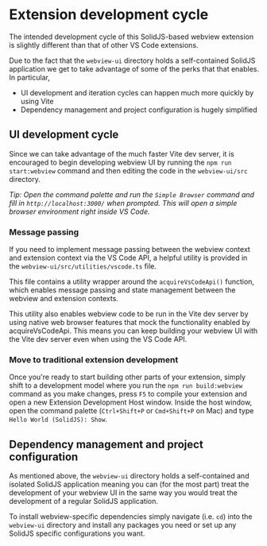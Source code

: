 # Extension development cycle

The intended development cycle of this SolidJS-based webview extension is
slightly different than that of other VS Code extensions.

Due to the fact that the `webview-ui` directory holds a self-contained SolidJS
application we get to take advantage of some of the perks that that enables. In
particular,

-   UI development and iteration cycles can happen much more quickly by using
    Vite
-   Dependency management and project configuration is hugely simplified

## UI development cycle

Since we can take advantage of the much faster Vite dev server, it is encouraged
to begin developing webview UI by running the `npm run start:webview` command
and then editing the code in the `webview-ui/src` directory.

_Tip: Open the command palette and run the `Simple Browser` command and fill in
`http://localhost:3000/` when prompted. This will open a simple browser
environment right inside VS Code._

### Message passing

If you need to implement message passing between the webview context and
extension context via the VS Code API, a helpful utility is provided in the
`webview-ui/src/utilities/vscode.ts` file.

This file contains a utility wrapper around the `acquireVsCodeApi()` function,
which enables message passing and state management between the webview and
extension contexts.

This utility also enables webview code to be run in the Vite dev server by using
native web browser features that mock the functionality enabled by
acquireVsCodeApi. This means you can keep building your webview UI with the Vite
dev server even when using the VS Code API.

### Move to traditional extension development

Once you're ready to start building other parts of your extension, simply shift
to a development model where you run the `npm run build:webview` command as you
make changes, press `F5` to compile your extension and open a new Extension
Development Host window. Inside the host window, open the command palette
(`Ctrl+Shift+P` or `Cmd+Shift+P` on Mac) and type `Hello World (SolidJS): Show`.

## Dependency management and project configuration

As mentioned above, the `webview-ui` directory holds a self-contained and
isolated SolidJS application meaning you can (for the most part) treat the
development of your webview UI in the same way you would treat the development
of a regular SolidJS application.

To install webview-specific dependencies simply navigate (i.e. `cd`) into the
`webview-ui` directory and install any packages you need or set up any SolidJS
specific configurations you want.

